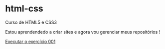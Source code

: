 # html-css
Curso de HTML5 e CSS3

Estou aprendendedo a criar sites e agora vou gerenciar meus repositórios !

<a href="https://menezesdouglas.github.io/html-css/exercicios/ex001/index.html"> Executar o exercício 001 </a>